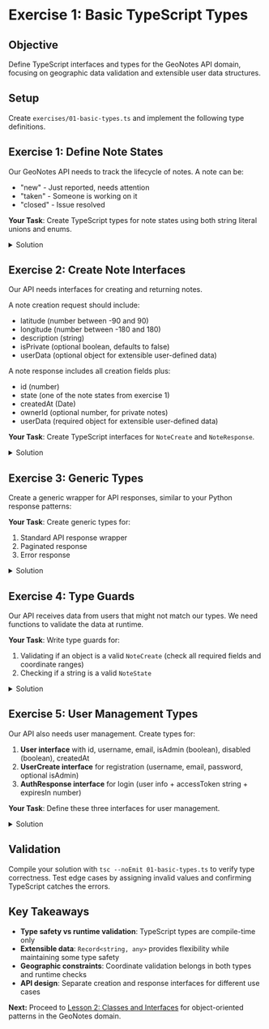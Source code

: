 # Exercise 1: Basic TypeScript Types

## Objective
Define TypeScript interfaces and types for the GeoNotes API domain, focusing on geographic data validation and extensible user data structures.

## Setup
Create `exercises/01-basic-types.ts` and implement the following type definitions.

## Exercise 1: Define Note States

Our GeoNotes API needs to track the lifecycle of notes. A note can be:
- "new" - Just reported, needs attention
- "taken" - Someone is working on it  
- "closed" - Issue resolved

**Your Task**: Create TypeScript types for note states using both string literal unions and enums.

<details>
<summary>Solution</summary>

```typescript
// Option 1: String literal union (preferred for simple cases)
type NoteState = "new" | "taken" | "closed";

// Option 2: Enum (good for more complex cases)
enum NoteStateEnum {
  NEW = "new",
  TAKEN = "taken",
  CLOSED = "closed"
}

// Usage examples
let currentState: NoteState = "new"; // ✅ Valid
let enumState: NoteStateEnum = NoteStateEnum.NEW; // ✅ Valid
// let invalidState: NoteState = "invalid"; // ❌ TypeScript error
```
</details>

## Exercise 2: Create Note Interfaces

Our API needs interfaces for creating and returning notes.

A note creation request should include:
- latitude (number between -90 and 90)
- longitude (number between -180 and 180)
- description (string)
- isPrivate (optional boolean, defaults to false)
- userData (optional object for extensible user-defined data)

A note response includes all creation fields plus:
- id (number)
- state (one of the note states from exercise 1)
- createdAt (Date)
- ownerId (optional number, for private notes)
- userData (required object for extensible user-defined data)

**Your Task**: Create TypeScript interfaces for `NoteCreate` and `NoteResponse`.

<details>
<summary>Solution</summary>

```typescript
interface NoteCreate {
  latitude: number;
  longitude: number;
  description: string;
  isPrivate?: boolean; // Optional with default false
  userData?: Record<string, any>; // Optional extensible data
}

interface NoteResponse {
  id: number;
  latitude: number;
  longitude: number;
  description: string;
  state: NoteState;
  isPrivate: boolean;
  userData: Record<string, any>; // Required extensible data
  createdAt: Date;
  ownerId?: number; // Optional - only set for private notes
}

// Example usage:
const infrastructureReport: NoteCreate = {
  latitude: 40.7128,
  longitude: -74.0060,
  description: "Pothole blocking bike lane",
  userData: {
    category: "infrastructure",
    severity: "high",
    estimatedCost: 500
  }
};

const businessListing: NoteCreate = {
  latitude: 40.7589,
  longitude: -73.9851,
  description: "New artisan bakery",
  userData: {
    businessType: "food",
    cuisine: "bakery",
    priceRange: "$$",
    openingHours: "6-18"
  }
};
```
</details>

## Exercise 3: Generic Types

Create a generic wrapper for API responses, similar to your Python response patterns:

**Your Task**: Create generic types for:
1. Standard API response wrapper
2. Paginated response
3. Error response

<details>
<summary>Solution</summary>

```typescript
interface ApiResponse<T> {
  data: T;
  success: boolean;
  message?: string;
}

interface PagedResponse<T> {
  items: T[];
  total: number;
  page: number;
  pageSize: number;
  hasNext: boolean;
  hasPrevious: boolean;
}

interface ErrorResponse {
  error: string;
  details?: string[];
  code: number;
}

// Usage examples
type NotesListResponse = ApiResponse<PagedResponse<NoteResponse>>;
type SingleNoteResponse = ApiResponse<NoteResponse>;
```
</details>

## Exercise 4: Type Guards

Our API receives data from users that might not match our types. We need functions to validate the data at runtime.

**Your Task**: Write type guards for:
1. Validating if an object is a valid `NoteCreate` (check all required fields and coordinate ranges)
2. Checking if a string is a valid `NoteState`

<details>
<summary>Solution</summary>

```typescript
function isNoteCreate(obj: any): obj is NoteCreate {
  return (
    typeof obj === 'object' &&
    obj !== null &&
    typeof obj.latitude === 'number' &&
    typeof obj.longitude === 'number' &&
    typeof obj.description === 'string' &&
    (obj.isPrivate === undefined || typeof obj.isPrivate === 'boolean') &&
    (obj.userData === undefined || (typeof obj.userData === 'object' && obj.userData !== null)) &&
    obj.latitude >= -90 && obj.latitude <= 90 &&
    obj.longitude >= -180 && obj.longitude <= 180
  );
}

function isValidNoteState(value: string): value is NoteState {
  return ['new', 'taken', 'closed'].includes(value);
}

// Usage
function processNoteData(data: unknown) {
  if (isNoteCreate(data)) {
    console.log(`Creating note at ${data.latitude}, ${data.longitude}`);
    return data; // TypeScript knows this is NoteCreate
  }
  throw new Error('Invalid note data');
}
```
</details>

## Exercise 5: User Management Types

Our API also needs user management. Create types for:

1. **User interface** with id, username, email, isAdmin (boolean), disabled (boolean), createdAt
2. **UserCreate interface** for registration (username, email, password, optional isAdmin)
3. **AuthResponse interface** for login (user info + accessToken string + expiresIn number)

**Your Task**: Define these three interfaces for user management.

<details>
<summary>Solution</summary>

```typescript
interface User {
  id: number;
  username: string;
  email: string;
  isAdmin: boolean;
  disabled: boolean;
  createdAt: Date;
}

interface UserCreate {
  username: string;
  email: string;
  password: string;
  isAdmin?: boolean; // Optional - only admins can set this
}

interface AuthResponse {
  user: User;
  accessToken: string;
  expiresIn: number; // seconds until token expires
}
```
</details>

## Validation

Compile your solution with `tsc --noEmit 01-basic-types.ts` to verify type correctness. Test edge cases by assigning invalid values and confirming TypeScript catches the errors.

## Key Takeaways

- **Type safety vs runtime validation**: TypeScript types are compile-time only
- **Extensible data**: `Record<string, any>` provides flexibility while maintaining some type safety
- **Geographic constraints**: Coordinate validation belongs in both types and runtime checks
- **API design**: Separate creation and response interfaces for different use cases

**Next:** Proceed to [Lesson 2: Classes and Interfaces](../lessons/02-classes-interfaces.md) for object-oriented patterns in the GeoNotes domain.